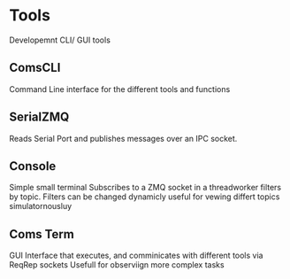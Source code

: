 # Tools 

Developemnt CLI/ GUI tools


## ComsCLI
Command Line interface for the different tools and functions


## SerialZMQ
Reads Serial Port and publishes messages over an IPC socket. 

## Console
Simple small terminal 
Subscribes to a ZMQ socket in a threadworker filters by topic. 
Filters can be changed dynamicly
useful for vewing differt topics simulatornousluy 


## Coms Term
GUI Interface that executes, and comminicates with different tools via ReqRep sockets 
Usefull for observiign more complex tasks 

